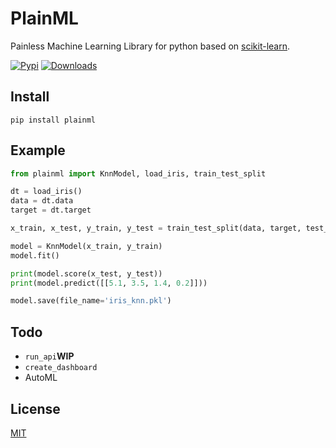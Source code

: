 # PlainML
Painless Machine Learning Library for python based on [scikit-learn](https://scikit-learn.org/stable/).

[![Pypi](https://img.shields.io/pypi/v/plainml)](https://pypi.org/project/plainml)
[![Downloads](https://pepy.tech/badge/plainml)](https://pepy.tech/project/plainml)

## Install
```
pip install plainml
```

## Example
```py
from plainml import KnnModel, load_iris, train_test_split

dt = load_iris()
data = dt.data
target = dt.target

x_train, x_test, y_train, y_test = train_test_split(data, target, test_size=0.2)

model = KnnModel(x_train, y_train)
model.fit()

print(model.score(x_test, y_test))
print(model.predict([[5.1, 3.5, 1.4, 0.2]]))

model.save(file_name='iris_knn.pkl')
```

## Todo
- `run_api`**WIP**
- `create_dashboard`
- AutoML

## License
[MIT](LICENSE)

